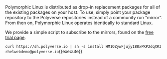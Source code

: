 Polymorphic Linux is distributed as drop-in replacement packages for all of the existing packages on your host. To use, simply point your package repository to the Polyverse repositories instead of a community run “mirror”. From then on, Polymorphic Linux operates identically to standard Linux.


We provide a simple script to subscribe to the mirrors, found on the
[free trial page](https://polyverse.io/polymorphic-linux-installation-guide/).

`curl https://sh.polyverse.io | sh -s install HM1OZywFjujy188xPKP2dqXR3 rhelwebdemo@polyverse.io`{{execute}}
